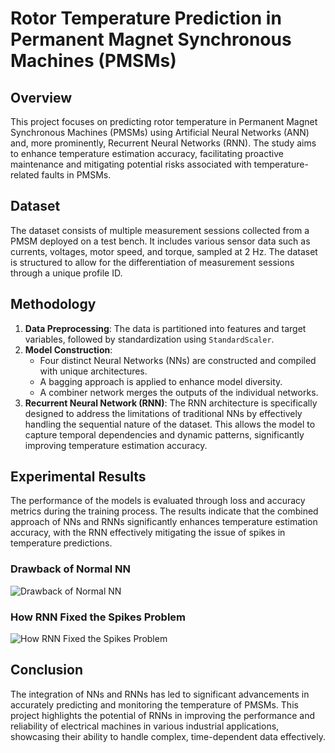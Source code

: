 # Rotor Temperature Prediction in Permanent Magnet Synchronous Machines (PMSMs)

## Overview
This project focuses on predicting rotor temperature in Permanent Magnet Synchronous Machines (PMSMs) using Artificial Neural Networks (ANN) and, more prominently, Recurrent Neural Networks (RNN). The study aims to enhance temperature estimation accuracy, facilitating proactive maintenance and mitigating potential risks associated with temperature-related faults in PMSMs.

## Dataset
The dataset consists of multiple measurement sessions collected from a PMSM deployed on a test bench. It includes various sensor data such as currents, voltages, motor speed, and torque, sampled at 2 Hz. The dataset is structured to allow for the differentiation of measurement sessions through a unique profile ID.

## Methodology
1. **Data Preprocessing**: The data is partitioned into features and target variables, followed by standardization using `StandardScaler`.
2. **Model Construction**:
   - Four distinct Neural Networks (NNs) are constructed and compiled with unique architectures.
   - A bagging approach is applied to enhance model diversity.
   - A combiner network merges the outputs of the individual networks.
3. **Recurrent Neural Network (RNN)**: The RNN architecture is specifically designed to address the limitations of traditional NNs by effectively handling the sequential nature of the dataset. This allows the model to capture temporal dependencies and dynamic patterns, significantly improving temperature estimation accuracy.

## Experimental Results
The performance of the models is evaluated through loss and accuracy metrics during the training process. The results indicate that the combined approach of NNs and RNNs significantly enhances temperature estimation accuracy, with the RNN effectively mitigating the issue of spikes in temperature predictions.

### Drawback of Normal NN
![Drawback of Normal NN](RNN-for-MSAP-temperatue-predection-/Images/NN.png)

### How RNN Fixed the Spikes Problem
![How RNN Fixed the Spikes Problem](RNN-for-MSAP-temperatue-predection-/Images/RNN.png)

## Conclusion
The integration of NNs and RNNs has led to significant advancements in accurately predicting and monitoring the temperature of PMSMs. This project highlights the potential of RNNs in improving the performance and reliability of electrical machines in various industrial applications, showcasing their ability to handle complex, time-dependent data effectively.
